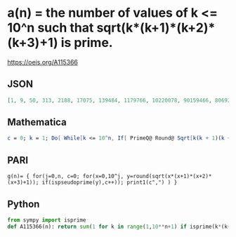 # a\(n\) \= the number of values of k <\= 10^n such that sqrt\(k\*\(k\+1\)\*\(k\+2\)\*\(k\+3\)\+1\) is prime\.
https://oeis.org/A115366
## JSON
```JSON
[1, 9, 50, 313, 2188, 17075, 139484, 1179766, 10220078, 90159466, 806928985, 7302511765]
```
## Mathematica
```Mathematica
c = 0; k = 1; Do[ While[k <= 10^n, If[ PrimeQ@ Round@ Sqrt[k(k + 1)(k + 2)(k + 3) + 1], c++ ]; k++ ]; Print@c, {n, 0, 9}] (* _Robert G. Wilson v_, May 01 2006 *)
```
## PARI
```PARI
g(n)= { for(j=0,n, c=0; for(x=0,10^j, y=round(sqrt(x*(x+1)*(x+2)*(x+3)+1)); if(ispseudoprime(y),c++)); print1(c",") ) }
```
## Python
```Python
from sympy import isprime
def A115366(n): return sum(1 for k in range(1,10**n+1) if isprime(k*(k+3)+1)) # _Chai Wah Wu_, Jun 19 2024
```
